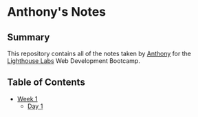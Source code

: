 # Anthony's Notes
## Summary
This repository contains all of the notes taken by [Anthony](https://github.com/anthonyChuks1) for the  [Lighthouse Labs](https://www.lighthouselabs.ca/) Web Development Bootcamp.

## Table of Contents
- [Week 1](/Week_1)
  - [Day 1](/Week_1/Day_1)
